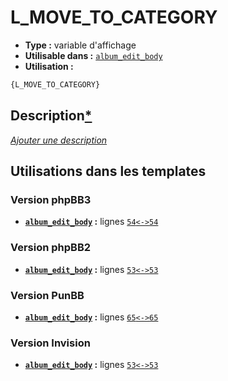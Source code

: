 # L_MOVE_TO_CATEGORY
* __Type :__ variable d'affichage
* __Utilisable dans :__ [`album_edit_body`](../tpl/album_edit_body.md#readme)
* __Utilisation :__

```html
{L_MOVE_TO_CATEGORY}
```

## Description[*](https://fa-tvars.appspot.com/var/L_MOVE_TO_CATEGORY)
[*Ajouter une description*](https://fa-tvars.appspot.com/var/L_MOVE_TO_CATEGORY)

## Utilisations dans les templates

### Version phpBB3
* __[`album_edit_body`](../tpl/album_edit_body.md#readme) :__ lignes [`54`](../src/prosilver/album_edit_body.tpl#L54)[`<->`](../src/prosilver/album_edit_body.tpl#L54-L54)[`54`](../src/prosilver/album_edit_body.tpl#L54)

### Version phpBB2
* __[`album_edit_body`](../tpl/album_edit_body.md#readme) :__ lignes [`53`](../src/subsilver/album_edit_body.tpl#L53)[`<->`](../src/subsilver/album_edit_body.tpl#L53-L53)[`53`](../src/subsilver/album_edit_body.tpl#L53)

### Version PunBB
* __[`album_edit_body`](../tpl/album_edit_body.md#readme) :__ lignes [`65`](../src/punbb/album_edit_body.tpl#L65)[`<->`](../src/punbb/album_edit_body.tpl#L65-L65)[`65`](../src/punbb/album_edit_body.tpl#L65)

### Version Invision
* __[`album_edit_body`](../tpl/album_edit_body.md#readme) :__ lignes [`53`](../src/invision/album_edit_body.tpl#L53)[`<->`](../src/invision/album_edit_body.tpl#L53-L53)[`53`](../src/invision/album_edit_body.tpl#L53)

